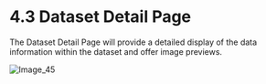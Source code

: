 # 4.3 Dataset Detail Page

The Dataset Detail Page will provide a detailed display of the data information within the dataset and offer image previews.

![Image_45](../../../images/image_45.png)

